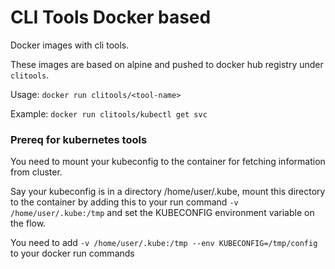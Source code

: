 # CLI Tools Docker based

Docker images with cli tools.

These images are based on alpine and pushed to docker hub registry under `clitools`.

Usage: `docker run clitools/<tool-name>`

Example: `docker run clitools/kubectl get svc`

### Prereq for kubernetes tools

You need to mount your kubeconfig to the container for fetching information from cluster.

Say your kubeconfig is in a directory /home/user/.kube, mount this directory to the container by adding this to your run command `-v /home/user/.kube:/tmp` and set the KUBECONFIG environment variable on the flow.

You need to add `-v /home/user/.kube:/tmp --env KUBECONFIG=/tmp/config` to your docker run commands
